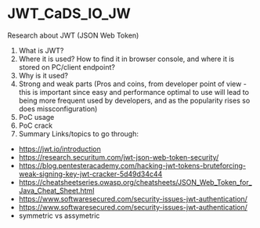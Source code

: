 # JWT_CaDS_IO_JW
Research about JWT (JSON Web Token) 
1. What is JWT?
2. Where it is used? How to find it in browser console, and where it is stored on PC/client endpoint?
3. Why is it used?
4. Strong and weak parts (Pros and coins, from developer point of view - this is important since easy and performance optimal to use will lead to being more frequent used by developers, and as the popularity rises so does missconfiguration)
5. PoC usage
6. PoC crack
7. Summary
Links/topics to go through:
* https://jwt.io/introduction
* https://research.securitum.com/jwt-json-web-token-security/
* https://blog.pentesteracademy.com/hacking-jwt-tokens-bruteforcing-weak-signing-key-jwt-cracker-5d49d34c44
* https://cheatsheetseries.owasp.org/cheatsheets/JSON_Web_Token_for_Java_Cheat_Sheet.html
* https://www.softwaresecured.com/security-issues-jwt-authentication/
* https://www.softwaresecured.com/security-issues-jwt-authentication/
* symmetric vs assymetric
